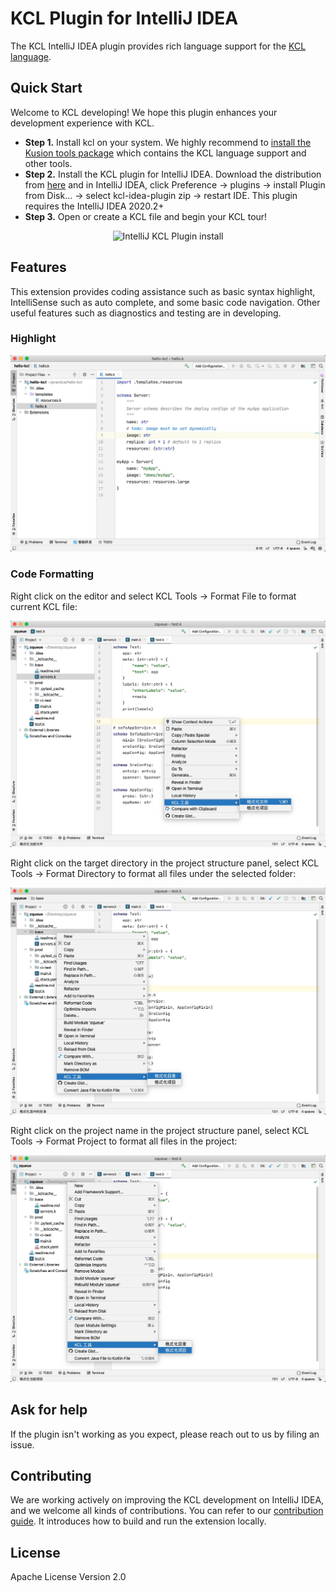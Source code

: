 # KCL Plugin for IntelliJ IDEA

The KCL IntelliJ IDEA plugin provides rich language support for the [KCL language](https://kusionstack.io/docs/reference/lang/).


## Quick Start

Welcome to KCL developing! We hope this plugin enhances your development experience with KCL.

-   **Step 1.** Install kcl on your system. We highly recommend to [install the Kusion tools package](https://kusionstack.io/docs/user_docs/getting-started/install) which contains the KCL language support and other tools. 
-   **Step 2.** Install the KCL plugin for IntelliJ IDEA. Download the distribution from [here](distributions) and in IntelliJ IDEA, click Preference -> plugins -> install Plugin from Disk... -> select kcl-idea-plugin zip -> restart IDE. This plugin requires the IntelliJ IDEA 2020.2+
-   **Step 3.** Open or create a KCL file and begin your KCL tour!

<div style="text-align: center;"><img src="docs/img/how-to-install.gif" alt="IntelliJ KCL Plugin install"></div>

## Features

This extension provides coding assistance such as basic syntax highlight, IntelliSense such as auto complete, and some basic code navigation. Other useful features such as diagnostics and testing are in developing.

### Highlight
<div style="text-align: center;"><img src="docs/img/highlight.jpg" alt="highlight"></div>

### Code Formatting

Right click on the editor and select KCL Tools -> Format File to format current KCL file:

<div style="text-align: center;"><img src="docs/img/format-file.png" alt="format file"></div>

Right click on the target directory in the project structure panel, select KCL Tools -> Format Directory to format all files under the selected folder:

<div style="text-align: center;"><img src="docs/img/format-directory.png" alt="format directory"></div>

Right click on the project name in the project structure panel, select KCL Tools -> Format Project to format all files in the project:

<div style="text-align: center;"><img src="docs/img/format-project.png" alt="format project"></div>


## Ask for help

If the plugin isn't working as you expect, please reach out to us by filing an issue.


## Contributing

We are working actively on improving the KCL development on IntelliJ IDEA, and we welcome all kinds of contributions. You can refer to our [contribution guide](docs/CONTRIBUTING.md). It introduces how to build and run the extension locally.


## License

Apache License Version 2.0
